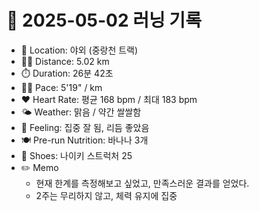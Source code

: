 # 📅 2025-05-02 러닝 기록

- 📍 Location: 야외 (중랑천 트랙)
- 🏃‍♂️ Distance: 5.02 km
- ⏱️ Duration: 26분 42초
- 🏃‍♂️ Pace: 5'19" / km
- ❤️ Heart Rate: 평균 168 bpm / 최대 183 bpm
- 🌤️ Weather: 맑음 / 약간 쌀쌀함
- 🧠 Feeling: 집중 잘 됨, 리듬 좋았음
- 🍽️ Pre-run Nutrition: 바나나 3개
- 👟 Shoes: 나이키 스트럭처 25
- ✏️ Memo
  - 현재 한계를 측정해보고 싶었고, 만족스러운 결과를 얻었다.
  - 2주는 무리하지 않고, 체력 유지에 집중
